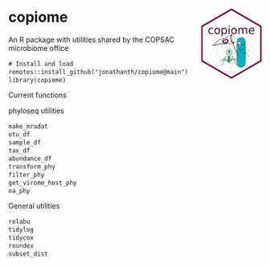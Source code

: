 # copiome <img src='man/figures/hex-copiome-logo.png' align="right" height="139" />

An R package with utilities shared by the COPSAC microbiome office
```
# Install and load
remotes::install_github("jonathanth/copiome@main")
library(copiome)
```

Current functions

phyloseq utilities
```
make_mradat
otu_df
sample_df
tax_df
abundance_df
transform_phy
filter_phy
get_virome_host_phy
na_phy
```

General utilities
```
relabu
tidylog
tidycox
roundex
subset_dist
```
